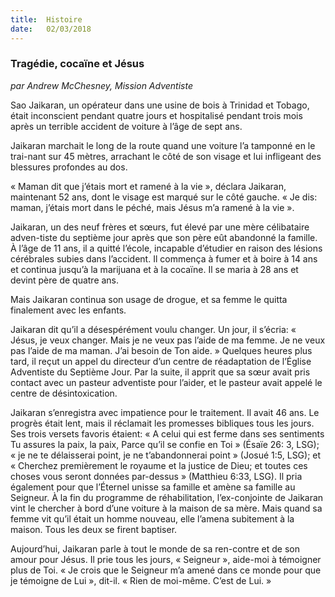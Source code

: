 ```yaml
---
title:  Histoire
date:   02/03/2018
---
```


### Tragédie, cocaïne et Jésus 

_par Andrew McChesney, Mission Adventiste_

Sao  Jaikaran,  un  opérateur  dans  une  usine  de  bois  à  Trinidad  et  Tobago,  était inconscient pendant quatre jours et hospitalisé pendant trois mois après un terrible accident de voiture à l’âge de sept ans. 

Jaikaran marchait le long de la route quand une voiture l’a tamponné en le trai-nant sur 45 mètres, arrachant le côté de son visage et lui infligeant des blessures profondes au dos. 

« Maman dit que j’étais mort et ramené à la vie », déclara Jaikaran, maintenant 52 ans, dont le visage est marqué sur le côté gauche. « Je dis: maman, j’étais mort dans le péché, mais Jésus m’a ramené à la vie ». 

Jaikaran, un des neuf frères et sœurs, fut élevé par une mère célibataire adven-tiste du septième jour après que son père eût abandonné la famille. À l’âge de 11 ans, il a quitté l’école, incapable d’étudier en raison des lésions cérébrales subies dans  l’accident.  Il  commença  à  fumer  et  à  boire  à  14  ans  et  continua  jusqu’à  la marijuana et à la cocaïne. Il se maria à 28 ans et devint père de quatre ans.

Mais Jaikaran continua son usage de drogue, et sa femme le quitta finalement avec les enfants. 

Jaikaran dit qu’il a désespérément voulu changer. Un jour, il s’écria: « Jésus, je veux changer. Mais je ne veux pas l’aide de ma femme. Je ne veux pas l’aide de ma maman. J’ai besoin de Ton aide. »  Quelques heures plus tard, il reçut un appel du directeur d’un centre de réadaptation de l’Église Adventiste du Septième Jour. Par la suite, il apprit que sa sœur avait pris contact avec un pasteur adventiste pour l’aider, et le pasteur avait appelé le centre de désintoxication. 

Jaikaran  s’enregistra  avec  impatience  pour  le  traitement.  Il  avait  46  ans.  Le progrès  était  lent,  mais  il  réclamait  les  promesses  bibliques  tous  les  jours.  Ses trois  versets  favoris  étaient:  «  A  celui  qui  est  ferme  dans  ses  sentiments  Tu assures la paix, la paix, Parce qu’il se confie en Toi » (Ésaïe 26: 3, LSG); « je ne te délaisserai point, je ne t’abandonnerai point » (Josué 1:5, LSG); et « Cherchez premièrement le royaume et la justice de Dieu; et toutes ces choses vous seront données par-dessus » (Matthieu 6:33, LSG).   Il pria également pour que l’Éternel unisse sa famille et amène sa famille au Seigneur.  À la fin du programme de réhabilitation, l’ex-conjointe de Jaikaran vint le chercher à bord d’une voiture à la maison de sa mère. Mais  quand  sa  femme  vit  qu’il  était  un  homme  nouveau, elle l’amena subitement à la maison. Tous les deux se firent baptiser. 

Aujourd’hui,  Jaikaran  parle  à  tout  le  monde  de  sa  ren-contre  et  de  son  amour  pour  Jésus.  Il  prie  tous  les  jours,  « Seigneur », aide-moi à témoigner plus de Toi. « Je crois que le Seigneur m’a amené dans ce monde pour que je témoigne  de  Lui  »,  dit-il.  «  Rien  de  moi-même.  C’est de Lui. »